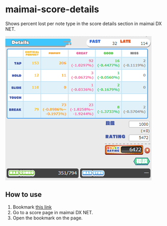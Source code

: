 # maimai-score-details

Shows percent lost per note type in the score details section in maimai DX NET.

![Example](screenshot.png)

## How to use

1. Bookmark [this link](javascript:void(function(){document.body.appendChild(document.createElement('script')).src='https://raw.githubusercontent.com/SpiritsUnite/maimai-score-details/main/score-details.js'})();)
2. Go to a score page in maimai DX NET.
3. Open the bookmark on the page.